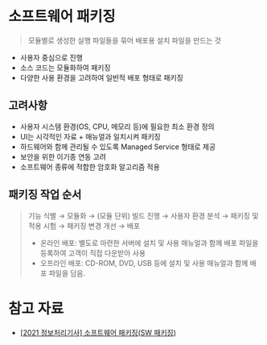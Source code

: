 # 소프트웨어 패키징

> 모듈별로 생성한 실행 파일들을 묶어 배포용 설치 파일을 만드는 것

- 사용자 중심으로 진행
- 소스 코드는 모듈화하여 패키징
- 다양한 사용 환경을 고려하여 일반적 배포 형태로 패키징

## 고려사항

- 사용자 시스템 환경(OS, CPU, 메모리 등)에 필요한 최소 환경 정의
- UI는 시각적인 자료 + 매뉴얼과 일치시켜 패키징
- 하드웨어와 함께 관리될 수 있도록 Managed Service 형태로 제공
- 보안을 위한 이기종 연동 고려
- 소프트웨어 종류에 적합한 암호화 알고리즘 적용

## 패키징 작업 순서

> 기능 식별 → 모듈화 → (모듈 단위) 빌드 진행 → 사용자 환경 분석 → 패키징 및 적용 시험 → 패키징 변경 개선 → 배포
>
> - 온라인 배포: 별도로 마련한 서버에 설치 및 사용 매뉴얼과 함께 배포 파일을 등록하여 고객이 직접 다운받아 사용
> - 오프라인 배포: CD-ROM, DVD, USB 등에 설치 및 사용 매뉴얼과 함께 배포 파일을 담음.

# 참고 자료

- [\[2021 정보처리기사\] 소프트웨어 패키징(SW 패키징)](https://y-oni.tistory.com/entry/2021-%EC%A0%95%EB%B3%B4%EC%B2%98%EB%A6%AC%EA%B8%B0%EC%82%AC-%EC%86%8C%ED%94%84%ED%8A%B8%EC%9B%A8%EC%96%B4-%ED%8C%A8%ED%82%A4%EC%A7%95SW-%ED%8C%A8%ED%82%A4%EC%A7%95?category=934883)
